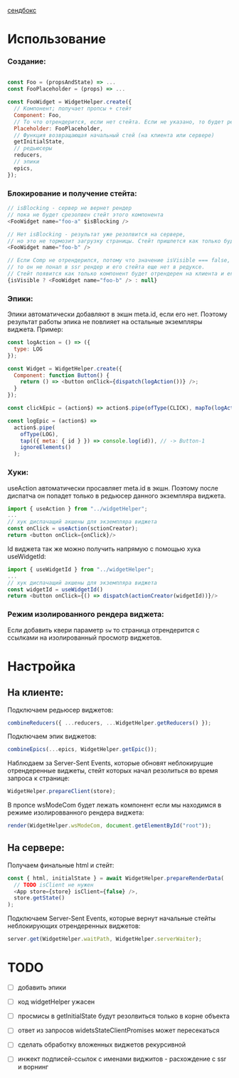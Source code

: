 [сендбокс](https://codesandbox.io/s/ssr-widgets-proto-0rlx2)

# Использование

### Создание:

```js

const Foo = (propsAndState) => ...
const FooPlaceholder = (props) => ...

const FooWidget = WidgetHelper.create({
  // Компонент; получает пропсы + стейт
  Component: Foo,
  // То что отрендерится, если нет стейта. Если не указано, то будет рендериться Component только с пропсами
  Placeholder: FooPlaceholder,
  // Функция возвращающая начальный стей (на клиента или сервере)
  getInitialState,
  // редьюсеры
  reducers,
  // эпики
  epics,
});
```

### Блокирование и получение стейта:

```js
// isBlocking - сервер не вернет рендер
// пока не будет срезолвен стейт этого компонента
<FooWidget name="foo-a" $isBlocking />

// Нет isBlocking - результат уже резолвится на сервере,
// но это не тормозит загрузку страницы. Стейт пришлется как только будет готов
<FooWidget name="foo-b" />

// Если Comp не отрендерился, потому что значение isVisible === false,
// то он не понал в ssr рендер и его стейта еще нет в редуксе.
// Стейт появится как только компонент будет отрендерен на клиента и его стейт срезолвится.
{isVisible ? <FooWidget name="foo-b" /> : null}
```

### Эпики:

Эпики автоматически добавляют в экшн meta.id, если его нет. Поэтому результат работы эпика не повлияет на остальные экземпляры виджета.
Пример:

```js
const logAction = () => ({
  type: LOG
});

const Widget = WidgetHelper.create({
  Component: function Button() {
    return () => <button onClick={dispatch(logAction())} />;
  }
});

const clickEpic = (action$) => action$.pipe(ofType(CLICK), mapTo(logAction()));

const logEpic = (action$) =>
  action$.pipe(
    ofType(LOG),
    tap(({ meta: { id } }) => console.log(id)), // -> Button-1
    ignoreElements()
  );
```

### Хуки:

useAction автоматически просавляет meta.id в экшн. Поэтому после диспатча он попадет только в редьюсер данного экземпляра виджета.

```js
import { useAction } from "../widgetHelper";
...
// хук диспачащий акшены для экземпляра виджета
const onClick = useAction(sctionCreator);
return <button onClick={onClick}/>
```

Id виджета так же можно получить напрямую с помощью хука useWidgetId:

```js
import { useWidgetId } from "../widgetHelper";
...
// хук диспачащий акшены для экземпляра виджета
const widgetId = useWidgetId()
return <button onClick={() => dispatch(actionCreator(widgetId))}/>
```

### Режим изолированного рендера виджета:

Если добавить квери параметр `sw` то страница отрендерится с ссылками на изолированный просмотр виджетов.

# Настройка

## На клиенте:

Подключаем редьюсер виджетов:

```js
combineReducers({ ...reducers, ...WidgetHelper.getReducers() });
```

Подключаем эпик виджетов:

```js
combineEpics(...epics, WidgetHelper.getEpic());
```

Наблюдаем за Server-Sent Events, которые обновят неблокирущие отрендеренные виджеты, стейт которых начал резолиться во время запроса к странице:

```js
WidgetHelper.prepareClient(store);
```

В пропсе wsModeCom будет лежать компонент если мы находимся в режиме изолировванного рендера виджета:

```js
render(WidgetHelper.wsModeCom, document.getElementById("root"));
```

## На сервере:

Получаем финальные html и стейт:

```js
const { html, initialState } = await WidgetHelper.prepareRenderData(
  // TODO isClient не нужен
  <App store={store} isClient={false} />,
  store.getState()
);
```

Подключаем Server-Sent Events, которые вернут начальные стейты неблокирующих отрендеренных виджетов:

```js
server.get(WidgetHelper.waitPath, WidgetHelper.serverWaiter);
```

# TODO

- [ ] добавить эпики

- [ ] код widgetHelper ужасен
- [ ] просмисы в getInitialState будут резолвиться только в корне объекта
- [ ] ответ из запросов widetsStateClientPromises может пересекаться
- [ ] сделать обработку вложенных виджетов рекурсивной
- [ ] инжект подписей-ссылок с именами виджитов - расхождение с ssr и ворнинг
